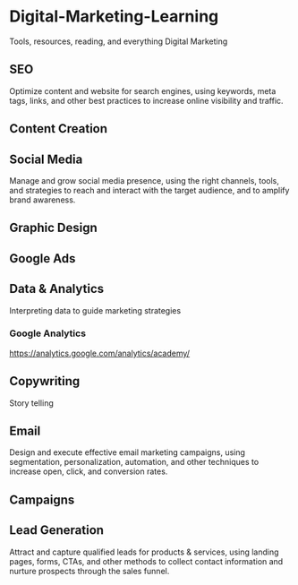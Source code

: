 # Digital-Marketing-Learning
Tools, resources, reading, and everything Digital Marketing 
## SEO
Optimize content and website for search engines, using keywords, meta tags, links, and other best practices to increase  online visibility and traffic.
## Content Creation
## Social Media
Manage and grow social media presence, using the right channels, tools, and strategies to reach and interact with the target audience, and to amplify brand awareness.
## Graphic Design
## Google Ads
## Data & Analytics
Interpreting data to guide marketing strategies
### Google Analytics

https://analytics.google.com/analytics/academy/
## Copywriting
Story telling
## Email
Design and execute effective email marketing campaigns, using segmentation, personalization, automation, and other techniques to increase open, click, and conversion rates.
## Campaigns
## Lead Generation
Attract and capture qualified leads for products & services, using landing pages, forms, CTAs, and other methods to collect contact information and nurture prospects through the sales funnel.
